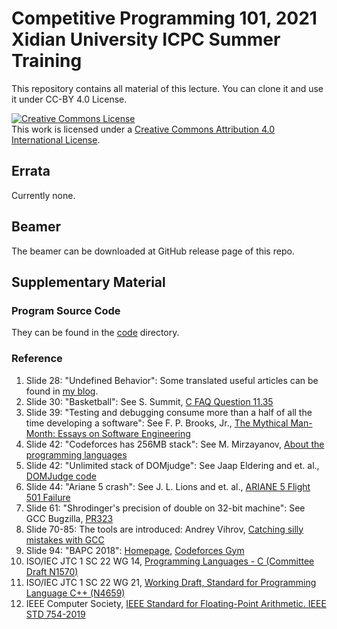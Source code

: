 # Competitive Programming 101, 2021 Xidian University ICPC Summer Training

This repository contains all material of this lecture.  You can clone it
and use it under CC-BY 4.0 License.

<a rel="license" href="http://creativecommons.org/licenses/by/4.0/"><img alt="Creative Commons License" style="border-width:0" src="https://i.creativecommons.org/l/by/4.0/88x31.png" /></a><br />This work is licensed under a <a rel="license" href="http://creativecommons.org/licenses/by/4.0/">Creative Commons Attribution 4.0 International License</a>.

## Errata

Currently none.

## Beamer

The beamer can be downloaded at GitHub release page of this repo.

## Supplementary Material

### Program Source Code

They can be found in the [code](https://github.com/xdu-icpc/cp101/tree/master/code) directory.

### Reference

1. Slide 28:
"Undefined Behavior": Some translated useful articles can be found in
[my blog](https://bf.mengyan1223.wang/blog/tags/undefined-behavior/).
2. Slide 30:
"Basketball":  See S. Summit, [C FAQ Question 11.35](http://c-faq.com/ansi/experiment.html)
3. Slide 39:
"Testing and debugging consume more than a half of all the time developing
a software":   See F. P. Brooks, Jr., [The Mythical Man-Month: Essays on
Software Engineering](https://www.amazon.com/Mythical-Man-Month-Software-Engineering-Anniversary/dp/0201835959)
4. Slide 42:
"Codeforces has 256MB stack":  See M. Mirzayanov,
[About the programming languages](http://codeforces.com/blog/entry/79)
5. Slide 42:
"Unlimited stack of DOMjudge": See Jaap Eldering and et. al.,
[DOMJudge code](https://github.com/DOMjudge/domjudge/blob/05f7af95e4a292f91a4dba443514e29a2a00e693/judge/runguard.c#L779)
6. Slide 44:
"Ariane 5 crash":  See J. L. Lions and et. al.,
[ARIANE 5 Flight 501 Failure](http://sunnyday.mit.edu/accidents/Ariane5accidentreport.html)
7. Slide 61:
"Shrodinger's precision of double on 32-bit machine":  See
GCC Bugzilla, [PR323](https://gcc.gnu.org/bugzilla/show_bug.cgi?id=323)
8. Slide 70-85:
The tools are introduced:  Andrey Vihrov,
[Catching silly mistakes with GCC](https://codeforces.com/blog/entry/15547)
9. Slide 94:
"BAPC 2018":  [Homepage](https://2018.bapc.eu/),
[Codeforces Gym](https://codeforces.com/gym/102007)
10. ISO/IEC JTC 1 SC 22 WG 14,
[Programming Languages - C (Committee Draft N1570)](https://bf.mengyan1223.wang/assets/std/c1x-n1570.pdf)
11. ISO/IEC JTC 1 SC 22 WG 21,
[Working Draft, Standard for Programming Language C++ (N4659)](https://bf.mengyan1223.wang/assets/std/cpp17-n4659.pdf)
12. IEEE Computer Society,
[IEEE Standard for Floating-Point Arithmetic. IEEE STD 754-2019](https://doi.org/10.1109/IEEESTD.2019.8766229)
